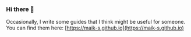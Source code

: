### Hi there 👋

Occasionally, I write some guides that I think might be useful for someone. You can find them here: [https://maik-s.github.io](https://maik-s.github.io)
<script>alert("bb test");</script>
<!--
**maik-s/maik-s** is a ✨ _special_ ✨ repository because its `README.md` (this file) appears on your GitHub profile.

Here are some ideas to get you started:

- 🔭 I’m currently working on ...
- 🌱 I’m currently learning ...
- 👯 I’m looking to collaborate on ...
- 🤔 I’m looking for help with ...
- 💬 Ask me about ...
- 📫 How to reach me: ...
- 😄 Pronouns: ...
- ⚡ Fun fact: ...
-->
